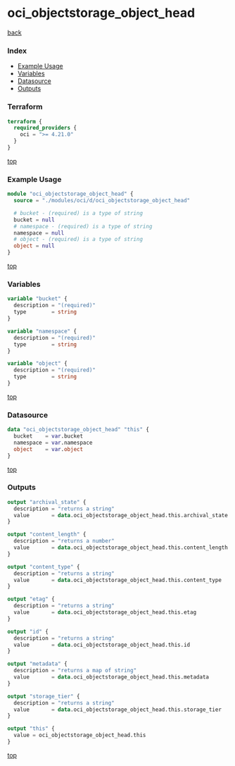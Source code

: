 # oci_objectstorage_object_head

[back](../oci.md)

### Index

- [Example Usage](#example-usage)
- [Variables](#variables)
- [Datasource](#datasource)
- [Outputs](#outputs)

### Terraform

```terraform
terraform {
  required_providers {
    oci = ">= 4.21.0"
  }
}
```

[top](#index)

### Example Usage

```terraform
module "oci_objectstorage_object_head" {
  source = "./modules/oci/d/oci_objectstorage_object_head"

  # bucket - (required) is a type of string
  bucket = null
  # namespace - (required) is a type of string
  namespace = null
  # object - (required) is a type of string
  object = null
}
```

[top](#index)

### Variables

```terraform
variable "bucket" {
  description = "(required)"
  type        = string
}

variable "namespace" {
  description = "(required)"
  type        = string
}

variable "object" {
  description = "(required)"
  type        = string
}
```

[top](#index)

### Datasource

```terraform
data "oci_objectstorage_object_head" "this" {
  bucket    = var.bucket
  namespace = var.namespace
  object    = var.object
}
```

[top](#index)

### Outputs

```terraform
output "archival_state" {
  description = "returns a string"
  value       = data.oci_objectstorage_object_head.this.archival_state
}

output "content_length" {
  description = "returns a number"
  value       = data.oci_objectstorage_object_head.this.content_length
}

output "content_type" {
  description = "returns a string"
  value       = data.oci_objectstorage_object_head.this.content_type
}

output "etag" {
  description = "returns a string"
  value       = data.oci_objectstorage_object_head.this.etag
}

output "id" {
  description = "returns a string"
  value       = data.oci_objectstorage_object_head.this.id
}

output "metadata" {
  description = "returns a map of string"
  value       = data.oci_objectstorage_object_head.this.metadata
}

output "storage_tier" {
  description = "returns a string"
  value       = data.oci_objectstorage_object_head.this.storage_tier
}

output "this" {
  value = oci_objectstorage_object_head.this
}
```

[top](#index)